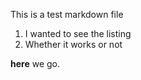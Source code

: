 This is a test markdown file

1. I wanted to see the listing
2. Whether it works or not

**here** we go. 